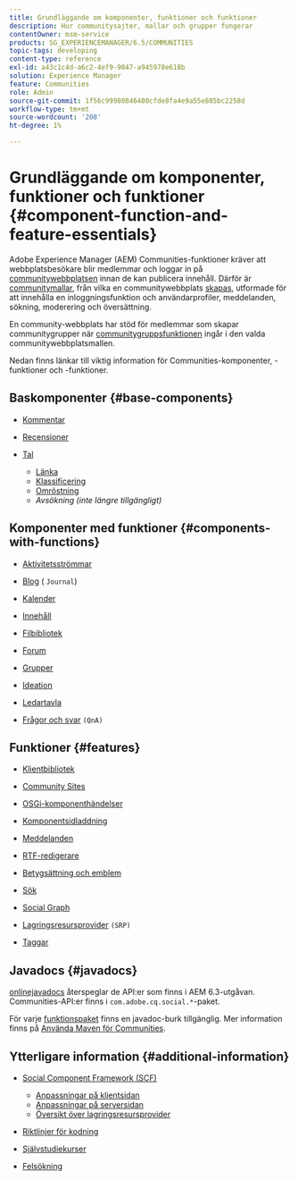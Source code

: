 ```yaml
---
title: Grundläggande om komponenter, funktioner och funktioner
description: Hur communitysajter, mallar och grupper fungerar
contentOwner: msm-service
products: SG_EXPERIENCEMANAGER/6.5/COMMUNITIES
topic-tags: developing
content-type: reference
exl-id: a43c1c4d-a6c2-4ef9-9047-a945978e618b
solution: Experience Manager
feature: Communities
role: Admin
source-git-commit: 1f56c99980846400cfde8fa4e9a55e885bc2258d
workflow-type: tm+mt
source-wordcount: '208'
ht-degree: 1%

---
```


# Grundläggande om komponenter, funktioner och funktioner  {#component-function-and-feature-essentials}

Adobe Experience Manager (AEM) Communities-funktioner kräver att webbplatsbesökare blir medlemmar och loggar in på [communitywebbplatsen](overview.md#communitiessites) innan de kan publicera innehåll. Därför är [communitymallar](sites.md), från vilka en communitywebbplats [skapas](sites-console.md), utformade för att innehålla en inloggningsfunktion och användarprofiler, meddelanden, sökning, moderering och översättning.

En community-webbplats har stöd för medlemmar som skapar communitygrupper när [communitygruppsfunktionen](functions.md#groups-function) ingår i den valda communitywebbplatsmallen.

Nedan finns länkar till viktig information för Communities-komponenter, -funktioner och -funktioner.

## Baskomponenter {#base-components}

* [Kommentar](essentials-comments.md)
* [Recensioner](reviews-basics.md)
* [Tal](tally.md)

   * [Länka](essentials-liking.md)
   * [Klassificering](rating-basics.md)
   * [Omröstning](essentials-voting.md)
   * *Avsökning (inte längre tillgängligt)*

## Komponenter med funktioner {#components-with-functions}

* [Aktivitetsströmmar](essentials-activities.md)
* [Blog](blog-developer-basics.md) ( `Journal`)

* [Kalender](calendar-basics-for-developers.md)
* [Innehåll](essentials-featured.md)
* [Filbibliotek](essentials-file-library.md)
* [Forum](essentials-forum.md)
* [Grupper](essentials-groups.md)
* [Ideation](ideation.md)
* [Ledartavla](leaderboard.md)
* [Frågor och svar](qna-essentials.md) `(QnA)`

## Funktioner {#features}

* [Klientbibliotek](clientlibs.md)
* [Community Sites](sites-for-developers.md)
* [OSGi-komponenthändelser](events.md)
* [Komponentsidladdning](sideloading.md)
* [Meddelanden](essentials-messaging.md)
* [RTF-redigerare](rte.md)
* [Betygsättning och emblem](configure-scoring.md)
* [Sök](search-implementation.md)
* [Social Graph](essentials-socialgraph.md)
* [Lagringsresursprovider](srp-and-ugc.md) `(SRP)`

* [Taggar](tag.md)

## Javadocs {#javadocs}

[onlinejavadocs](../../help/sites-developing/reference-materials.md) återspeglar de API:er som finns i AEM 6.3-utgåvan.
Communities-API:er finns i `com.adobe.cq.social.*`-paket.

För varje [funktionspaket](deploy-communities.md#latestfeaturepack) finns en javadoc-burk tillgänglig. Mer information finns på [Använda Maven för Communities](maven.md#javadocs).

## Ytterligare information {#additional-information}

* [Social Component Framework (SCF)](scf.md)

   * [Anpassningar på klientsidan](client-customize.md)
   * [Anpassningar på serversidan](server-customize.md)
   * [Översikt över lagringsresursprovider](srp.md)

* [Riktlinjer för kodning](code-guide.md)
* [Självstudiekurser](tutorials.md)
* [Felsökning](troubleshooting.md)
